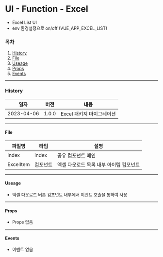 # UI - Function - Excel

-   Excel List UI
-   env 환경설정으로 on/off (VUE_APP_EXCEL_LIST)

### 목차

1. [History](#history)
2. [File](#file)
3. [Useage](#useage)
4. [Props](#props)
5. [Events](#events)

---

### History

| 일자       | 버전  | 내용                      |
| ---------- | ----- | ------------------------- |
| 2023-04-06 | 1.0.0 | Excel 패키지 마이그레이션 |

---

#### File

| 파일명    | 타입     | 설명                                    |
| --------- | -------- | --------------------------------------- |
| index     | index    | 공유 컴포넌트 메인                      |
| ExcelItem | 컴포넌트 | 엑셀 다운로드 목록 내부 아이템 컴포넌트 |

---

#### Useage

-   엑셀 다운로드 버튼 컴포넌트 내부에서 이벤트 호출을 통하여 사용

---

#### Props

-   Props 없음

---

#### Events

-   이벤트 없음
